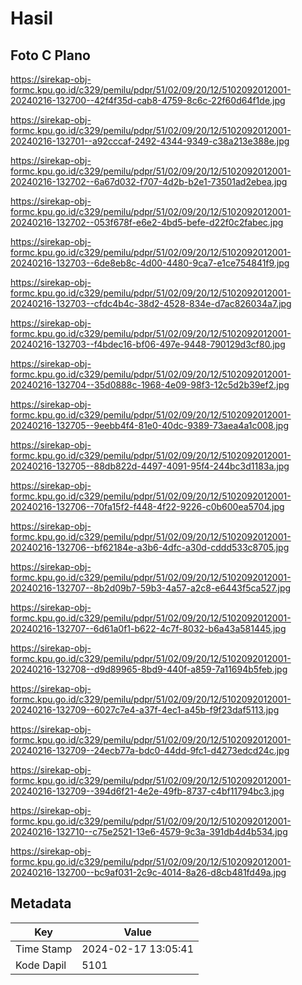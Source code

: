 # Hasil

## Foto C Plano

https://sirekap-obj-formc.kpu.go.id/c329/pemilu/pdpr/51/02/09/20/12/5102092012001-20240216-132700--42f4f35d-cab8-4759-8c6c-22f60d64f1de.jpg

https://sirekap-obj-formc.kpu.go.id/c329/pemilu/pdpr/51/02/09/20/12/5102092012001-20240216-132701--a92cccaf-2492-4344-9349-c38a213e388e.jpg

https://sirekap-obj-formc.kpu.go.id/c329/pemilu/pdpr/51/02/09/20/12/5102092012001-20240216-132702--6a67d032-f707-4d2b-b2e1-73501ad2ebea.jpg

https://sirekap-obj-formc.kpu.go.id/c329/pemilu/pdpr/51/02/09/20/12/5102092012001-20240216-132702--053f678f-e6e2-4bd5-befe-d22f0c2fabec.jpg

https://sirekap-obj-formc.kpu.go.id/c329/pemilu/pdpr/51/02/09/20/12/5102092012001-20240216-132703--6de8eb8c-4d00-4480-9ca7-e1ce754841f9.jpg

https://sirekap-obj-formc.kpu.go.id/c329/pemilu/pdpr/51/02/09/20/12/5102092012001-20240216-132703--cfdc4b4c-38d2-4528-834e-d7ac826034a7.jpg

https://sirekap-obj-formc.kpu.go.id/c329/pemilu/pdpr/51/02/09/20/12/5102092012001-20240216-132703--f4bdec16-bf06-497e-9448-790129d3cf80.jpg

https://sirekap-obj-formc.kpu.go.id/c329/pemilu/pdpr/51/02/09/20/12/5102092012001-20240216-132704--35d0888c-1968-4e09-98f3-12c5d2b39ef2.jpg

https://sirekap-obj-formc.kpu.go.id/c329/pemilu/pdpr/51/02/09/20/12/5102092012001-20240216-132705--9eebb4f4-81e0-40dc-9389-73aea4a1c008.jpg

https://sirekap-obj-formc.kpu.go.id/c329/pemilu/pdpr/51/02/09/20/12/5102092012001-20240216-132705--88db822d-4497-4091-95f4-244bc3d1183a.jpg

https://sirekap-obj-formc.kpu.go.id/c329/pemilu/pdpr/51/02/09/20/12/5102092012001-20240216-132706--70fa15f2-f448-4f22-9226-c0b600ea5704.jpg

https://sirekap-obj-formc.kpu.go.id/c329/pemilu/pdpr/51/02/09/20/12/5102092012001-20240216-132706--bf62184e-a3b6-4dfc-a30d-cddd533c8705.jpg

https://sirekap-obj-formc.kpu.go.id/c329/pemilu/pdpr/51/02/09/20/12/5102092012001-20240216-132707--8b2d09b7-59b3-4a57-a2c8-e6443f5ca527.jpg

https://sirekap-obj-formc.kpu.go.id/c329/pemilu/pdpr/51/02/09/20/12/5102092012001-20240216-132707--6d61a0f1-b622-4c7f-8032-b6a43a581445.jpg

https://sirekap-obj-formc.kpu.go.id/c329/pemilu/pdpr/51/02/09/20/12/5102092012001-20240216-132708--d9d89965-8bd9-440f-a859-7a11694b5feb.jpg

https://sirekap-obj-formc.kpu.go.id/c329/pemilu/pdpr/51/02/09/20/12/5102092012001-20240216-132709--6027c7e4-a37f-4ec1-a45b-f9f23daf5113.jpg

https://sirekap-obj-formc.kpu.go.id/c329/pemilu/pdpr/51/02/09/20/12/5102092012001-20240216-132709--24ecb77a-bdc0-44dd-9fc1-d4273edcd24c.jpg

https://sirekap-obj-formc.kpu.go.id/c329/pemilu/pdpr/51/02/09/20/12/5102092012001-20240216-132709--394d6f21-4e2e-49fb-8737-c4bf11794bc3.jpg

https://sirekap-obj-formc.kpu.go.id/c329/pemilu/pdpr/51/02/09/20/12/5102092012001-20240216-132710--c75e2521-13e6-4579-9c3a-391db4d4b534.jpg

https://sirekap-obj-formc.kpu.go.id/c329/pemilu/pdpr/51/02/09/20/12/5102092012001-20240216-132700--bc9af031-2c9c-4014-8a26-d8cb481fd49a.jpg


## Metadata

| Key        | Value               |
| ---------- | ------------------- |
| Time Stamp | 2024-02-17 13:05:41 |
| Kode Dapil | 5101                |



